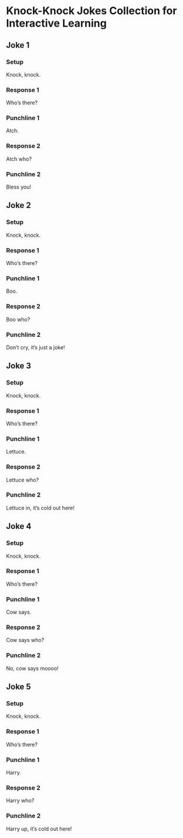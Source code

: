 # Knock-Knock Jokes Collection for Interactive Learning

## Joke 1
### Setup
Knock, knock.
### Response 1
Who’s there?
### Punchline 1
Atch.
### Response 2
Atch who?
### Punchline 2
Bless you!

## Joke 2
### Setup
Knock, knock.
### Response 1
Who’s there?
### Punchline 1
Boo.
### Response 2
Boo who?
### Punchline 2
Don’t cry, it’s just a joke!

## Joke 3
### Setup
Knock, knock.
### Response 1
Who’s there?
### Punchline 1
Lettuce.
### Response 2
Lettuce who?
### Punchline 2
Lettuce in, it’s cold out here!

## Joke 4
### Setup
Knock, knock.
### Response 1
Who’s there?
### Punchline 1
Cow says.
### Response 2
Cow says who?
### Punchline 2
No, cow says moooo!

## Joke 5
### Setup
Knock, knock.
### Response 1
Who’s there?
### Punchline 1
Harry.
### Response 2
Harry who?
### Punchline 2
Harry up, it’s cold out here!
